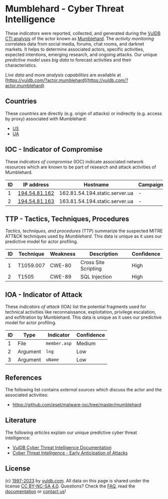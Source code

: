 # Mumblehard - Cyber Threat Intelligence

These _indicators_ were reported, collected, and generated during the [VulDB CTI analysis](https://vuldb.com/?kb.cti) of the actor known as [Mumblehard](https://vuldb.com/?actor.mumblehard). The _activity monitoring_ correlates data from social media, forums, chat rooms, and darknet markets. It helps to determine associated actors, specific activities, expected intentions, emerging research, and ongoing attacks. Our unique _predictive model_ uses _big data_ to forecast activities and their characteristics.

_Live data_ and more _analysis capabilities_ are available at [https://vuldb.com/?actor.mumblehard](https://vuldb.com/?actor.mumblehard)

## Countries

These _countries_ are directly (e.g. origin of attacks) or indirectly (e.g. access by proxy) associated with Mumblehard:

* [US](https://vuldb.com/?country.us)
* [UA](https://vuldb.com/?country.ua)

## IOC - Indicator of Compromise

These _indicators of compromise_ (IOC) indicate associated network resources which are known to be part of research and attack activities of Mumblehard.

ID | IP address | Hostname | Campaign | Confidence
-- | ---------- | -------- | -------- | ----------
1 | [194.54.81.162](https://vuldb.com/?ip.194.54.81.162) | 162.81.54.194.static.server.ua | - | High
2 | [194.54.81.163](https://vuldb.com/?ip.194.54.81.163) | 163.81.54.194.static.server.ua | - | High

## TTP - Tactics, Techniques, Procedures

_Tactics, techniques, and procedures_ (TTP) summarize the suspected MITRE ATT&CK techniques used by _Mumblehard_. This data is unique as it uses our predictive model for actor profiling.

ID | Technique | Weakness | Description | Confidence
-- | --------- | -------- | ----------- | ----------
1 | T1059.007 | CWE-80 | Cross Site Scripting | High
2 | T1505 | CWE-89 | SQL Injection | High

## IOA - Indicator of Attack

These _indicators of attack_ (IOA) list the potential fragments used for technical activities like reconnaissance, exploitation, privilege escalation, and exfiltration by Mumblehard. This data is unique as it uses our predictive model for actor profiling.

ID | Type | Indicator | Confidence
-- | ---- | --------- | ----------
1 | File | `member.asp` | Medium
2 | Argument | `lng` | Low
3 | Argument | `uName` | Low

## References

The following list contains _external sources_ which discuss the actor and the associated activities:

* https://github.com/eset/malware-ioc/tree/master/mumblehard

## Literature

The following _articles_ explain our unique predictive cyber threat intelligence:

* [VulDB Cyber Threat Intelligence Documentation](https://vuldb.com/?kb.cti)
* [Cyber Threat Intelligence - Early Anticipation of Attacks](https://www.scip.ch/en/?labs.20201022)

## License

(c) [1997-2023](https://vuldb.com/?kb.changelog) by [vuldb.com](https://vuldb.com/?kb.about). All data on this page is shared under the license [CC BY-NC-SA 4.0](https://creativecommons.org/licenses/by-nc-sa/4.0/). Questions? Check the [FAQ](https://vuldb.com/?kb.faq), read the [documentation](https://vuldb.com/?kb) or [contact us](https://vuldb.com/?contact)!
